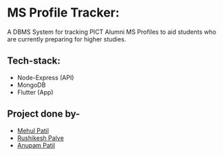 # MS Profile Tracker:

A DBMS System for tracking PICT Alumni MS Profiles to aid students who are currently preparing for higher studies.

## Tech-stack:
- Node-Express (API)
- MongoDB
- Flutter (App)

## Project done by-
- [Mehul Patil](https://github.com/patilmehul) <br>
- [Rushikesh Palve](https://github.com/rushikeshkpalve)<br>
- [Anupam Patil](https://github.com/anupampatil44)
